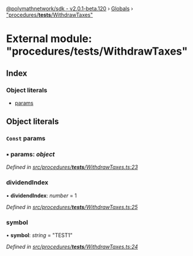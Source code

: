 [@polymathnetwork/sdk - v2.0.1-beta.120](../README.md) › [Globals](../globals.md) › ["procedures/**tests**/WithdrawTaxes"](_procedures___tests___withdrawtaxes_.md)

# External module: "procedures/**tests**/WithdrawTaxes"

## Index

### Object literals

- [params](_procedures___tests___withdrawtaxes_.md#const-params)

## Object literals

### `Const` params

### ▪ **params**: _object_

_Defined in [src/procedures/**tests**/WithdrawTaxes.ts:23](https://github.com/PolymathNetwork/polymath-sdk/blob/1da5bc5/src/procedures/__tests__/WithdrawTaxes.ts#L23)_

### dividendIndex

• **dividendIndex**: _number_ = 1

_Defined in [src/procedures/**tests**/WithdrawTaxes.ts:25](https://github.com/PolymathNetwork/polymath-sdk/blob/1da5bc5/src/procedures/__tests__/WithdrawTaxes.ts#L25)_

### symbol

• **symbol**: _string_ = "TEST1"

_Defined in [src/procedures/**tests**/WithdrawTaxes.ts:24](https://github.com/PolymathNetwork/polymath-sdk/blob/1da5bc5/src/procedures/__tests__/WithdrawTaxes.ts#L24)_
